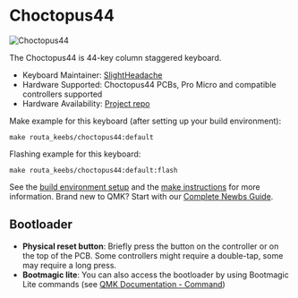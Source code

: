 # Choctopus44

![Choctopus44](https://raw.githubusercontent.com/SlightHeadache/choctopus44/master/images/choctopus44_grid.png)

The Choctopus44 is 44-key column staggered keyboard.

* Keyboard Maintainer: [SlightHeadache](https://github.com/SlightHeadache)
* Hardware Supported: Choctopus44 PCBs, Pro Micro and compatible controllers supported
* Hardware Availability: [Project repo](https://github.com/SlightHeadache/choctopus44)

Make example for this keyboard (after setting up your build environment):

    make routa_keebs/choctopus44:default

Flashing example for this keyboard:

    make routa_keebs/choctopus44:default:flash

See the [build environment setup](https://docs.qmk.fm/#/getting_started_build_tools) and the [make instructions](https://docs.qmk.fm/#/getting_started_make_guide) for more information.
Brand new to QMK? Start with our [Complete Newbs Guide](https://docs.qmk.fm/#/newbs).

## Bootloader

* **Physical reset button**: Briefly press the button on the controller or on the top of the PCB. Some controllers might require a double-tap, some may require a long press.
* **Bootmagic lite**: You can also access the bootloader by using Bootmagic Lite commands (see [QMK Documentation - Command](https://beta.docs.qmk.fm/using-qmk/advanced-keycodes/feature_command))
